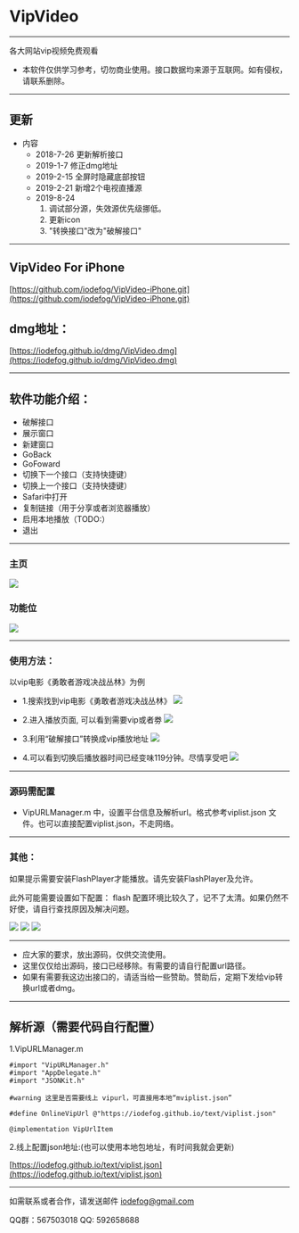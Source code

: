 
# VipVideo

----

各大网站vip视频免费观看

* 本软件仅供学习参考，切勿商业使用。接口数据均来源于互联网。如有侵权，请联系删除。

---

## 更新
* 内容
    * 2018-7-26     更新解析接口
    * 2019-1-7       修正dmg地址
    * 2019-2-15     全屏时隐藏底部按钮
    * 2019-2-21     新增2个电视直播源
    * 2019-8-24    
      1. 调试部分源，失效源优先级挪低。
      2. 更新icon 
      3. "转换接口"改为"破解接口" 
    

---
## VipVideo For iPhone

[https://github.com/iodefog/VipVideo-iPhone.git](https://github.com/iodefog/VipVideo-iPhone.git)

## dmg地址：

[https://iodefog.github.io/dmg/VipVideo.dmg](https://iodefog.github.io/dmg/VipVideo.dmg)

---

## 软件功能介绍：
* 破解接口
* 展示窗口
* 新建窗口
* GoBack
* GoFoward
* 切换下一个接口（支持快捷键）
* 切换上一个接口（支持快捷键）
* Safari中打开
* 复制链接（用于分享或者浏览器播放）
* 启用本地播放（TODO:）
* 退出

---

### 主页
![](./images/home.jpeg)

### 功能位
![](./images/gongnengwei.png)

---

### 使用方法：

以vip电影《勇敢者游戏决战丛林》为例

* 1.搜索找到vip电影《勇敢者游戏决战丛林》
![](./images/WX20180530-145513@2x.jpeg)

* 2.进入播放页面, 可以看到需要vip或者劵
![](./images/WX20180530-145751@2x.jpeg) 

* 3.利用“破解接口”转换成vip播放地址
![](./images/WX20180530-145832@2x.jpeg) 

* 4.可以看到切换后播放器时间已经变味119分钟。尽情享受吧
![](./images/WX20180530-150004@2x.jpeg) 

---

### 源码需配置

* VipURLManager.m 中，设置平台信息及解析url。格式参考viplist.json 文件。也可以直接配置viplist.json，不走网络。


---

### 其他：
如果提示需要安装FlashPlayer才能播放。请先安装FlashPlayer及允许。

此外可能需要设置如下配置：
flash 配置环境比较久了，记不了太清。如果仍然不好使，请自行查找原因及解决问题。


![](./images/peizhi.png)
![](./images/peizhi2.jpg)
![](./images/erweima.png)

---

* 应大家的要求，放出源码，仅供交流使用。
* 这里仅仅给出源码，接口已经移除。有需要的请自行配置url路径。
* 如果有需要我这边出接口的，请适当给一些赞助。赞助后，定期下发给vip转换url或者dmg。


---

## 解析源（需要代码自行配置）

1.VipURLManager.m

```
#import "VipURLManager.h"
#import "AppDelegate.h"
#import "JSONKit.h"

#warning 这里是否需要线上 vipurl，可直接用本地“mviplist.json”

#define OnlineVipUrl @"https://iodefog.github.io/text/viplist.json"

@implementation VipUrlItem

```

2.线上配置json地址:(也可以使用本地包地址，有时间我就会更新)

[https://iodefog.github.io/text/viplist.json](https://iodefog.github.io/text/viplist.json)


---

如需联系或者合作，请发送邮件 [iodefog@gmail.com](mailto:iodefog@gmail.com)

QQ群：567503018
QQ: 592658688

